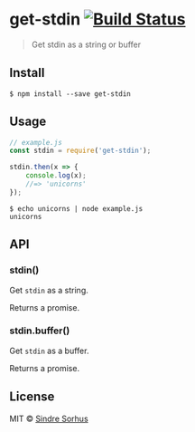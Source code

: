 # get-stdin [![Build Status](https://travis-ci.org/sindresorhus/get-stdin.svg?branch=master)](https://travis-ci.org/sindresorhus/get-stdin)

> Get stdin as a string or buffer


## Install

```
$ npm install --save get-stdin
```


## Usage

```js
// example.js
const stdin = require('get-stdin');

stdin.then(x => {
	console.log(x);
	//=> 'unicorns'
});
```

```
$ echo unicorns | node example.js
unicorns
```


## API

### stdin()

Get `stdin` as a string.

Returns a promise.

### stdin.buffer()

Get `stdin` as a buffer.

Returns a promise.


## License

MIT © [Sindre Sorhus](http://sindresorhus.com)
